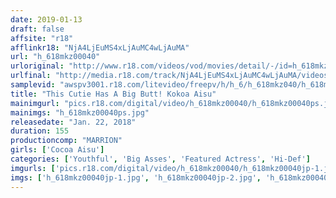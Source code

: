 ```yaml
---
date: 2019-01-13
draft: false
affsite: "r18"
afflinkr18: "NjA4LjEuMS4xLjAuMC4wLjAuMA"
url: "h_618mkz00040"
urloriginal: "http://www.r18.com/videos/vod/movies/detail/-/id=h_618mkz00040"
urlfinal: "http://media.r18.com/track/NjA4LjEuMS4xLjAuMC4wLjAuMA/videos/vod/movies/detail/-/id=h_618mkz00040"
samplevid: "awspv3001.r18.com/litevideo/freepv/h/h_6/h_618mkz040/h_618mkz040_dmb_w.mp4"
title: "This Cutie Has A Big Butt! Kokoa Aisu"
mainimgurl: "pics.r18.com/digital/video/h_618mkz00040/h_618mkz00040ps.jpg"
mainimgs: "h_618mkz00040ps.jpg"
releasedate: "Jan. 22, 2018"
duration: 155
productioncomp: "MARRION"
girls: ['Cocoa Aisu']
categories: ['Youthful', 'Big Asses', 'Featured Actress', 'Hi-Def']
imgurls: ['pics.r18.com/digital/video/h_618mkz00040/h_618mkz00040jp-1.jpg', 'pics.r18.com/digital/video/h_618mkz00040/h_618mkz00040jp-2.jpg', 'pics.r18.com/digital/video/h_618mkz00040/h_618mkz00040jp-3.jpg', 'pics.r18.com/digital/video/h_618mkz00040/h_618mkz00040jp-4.jpg', 'pics.r18.com/digital/video/h_618mkz00040/h_618mkz00040jp-5.jpg', 'pics.r18.com/digital/video/h_618mkz00040/h_618mkz00040jp-6.jpg', 'pics.r18.com/digital/video/h_618mkz00040/h_618mkz00040jp-7.jpg', 'pics.r18.com/digital/video/h_618mkz00040/h_618mkz00040jp-8.jpg', 'pics.r18.com/digital/video/h_618mkz00040/h_618mkz00040jp-9.jpg', 'pics.r18.com/digital/video/h_618mkz00040/h_618mkz00040jp-10.jpg', 'pics.r18.com/digital/video/h_618mkz00040/h_618mkz00040jp-11.jpg', 'pics.r18.com/digital/video/h_618mkz00040/h_618mkz00040jp-12.jpg', 'pics.r18.com/digital/video/h_618mkz00040/h_618mkz00040jp-13.jpg', 'pics.r18.com/digital/video/h_618mkz00040/h_618mkz00040jp-14.jpg', 'pics.r18.com/digital/video/h_618mkz00040/h_618mkz00040jp-15.jpg', 'pics.r18.com/digital/video/h_618mkz00040/h_618mkz00040jp-16.jpg', 'pics.r18.com/digital/video/h_618mkz00040/h_618mkz00040jp-17.jpg', 'pics.r18.com/digital/video/h_618mkz00040/h_618mkz00040jp-18.jpg', 'pics.r18.com/digital/video/h_618mkz00040/h_618mkz00040jp-19.jpg', 'pics.r18.com/digital/video/h_618mkz00040/h_618mkz00040jp-20.jpg']
imgs: ['h_618mkz00040jp-1.jpg', 'h_618mkz00040jp-2.jpg', 'h_618mkz00040jp-3.jpg', 'h_618mkz00040jp-4.jpg', 'h_618mkz00040jp-5.jpg', 'h_618mkz00040jp-6.jpg', 'h_618mkz00040jp-7.jpg', 'h_618mkz00040jp-8.jpg', 'h_618mkz00040jp-9.jpg', 'h_618mkz00040jp-10.jpg', 'h_618mkz00040jp-11.jpg', 'h_618mkz00040jp-12.jpg', 'h_618mkz00040jp-13.jpg', 'h_618mkz00040jp-14.jpg', 'h_618mkz00040jp-15.jpg', 'h_618mkz00040jp-16.jpg', 'h_618mkz00040jp-17.jpg', 'h_618mkz00040jp-18.jpg', 'h_618mkz00040jp-19.jpg', 'h_618mkz00040jp-20.jpg']
---
```


